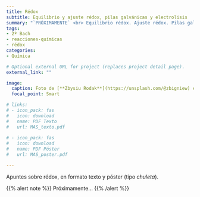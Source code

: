 ```yaml
---
title: Rédox
subtitle: Equilibrio y ajuste rédox, pilas galvánicas y electrolisis
summary: "`PRÓXIMAMENTE` <br> Equilibrio rédox. Ajuste rédox. Pilas galvánicas. Electrolisis."
tags:
- 2º Bach
- reacciones-químicas
- rédox
categories:
- Química

# Optional external URL for project (replaces project detail page).
external_link: ""

image:
  caption: Foto de [**Zbysiu Rodak**](https://unsplash.com/@zbigniew) en [Unsplash](https://unsplash.com)
  focal_point: Smart

# links:
# - icon_pack: fas
#   icon: download
#   name: PDF Texto
#   url: MAS_texto.pdf
  
# - icon_pack: fas
#   icon: download
#   name: PDF Póster
#   url: MAS_poster.pdf

---
```


Apuntes sobre rédox, en formato texto y póster (tipo _chuleta_).

{{% alert note %}}
Próximamente...
{{% /alert %}}